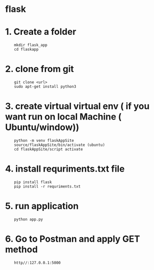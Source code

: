 # flask
# 1. Create a folder 
        mkdir flask_app
        cd flaskapp
# 2. clone from git 
        git clone <url>
        sudo apt-get install python3 

# 3. create virtual virtual env  ( if you want run on local Machine ( Ubuntu/window))
        python -m venv flaskAppSite
        source/flaskAppSite/bin/activate (ubuntu)
        cd flaskAppSite/script activate

# 4. install requriments.txt file 
        pip install flask
        pip install -r requriments.txt

# 5. run application
        python app.py 

# 6. Go to Postman and apply GET method 
        http//:127.0.0.1:5000
